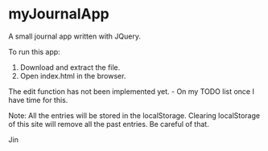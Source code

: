 # myJournalApp
A small journal app written with JQuery.

To run this app:

1. Download and extract the file.
2. Open index.html in the browser. 

The edit function has not been implemented yet. - On my TODO list once I have time for this.

Note:
All the entries will be stored in the localStorage. Clearing localStorage of this site will remove all the past entries. Be careful of that.

Jin
